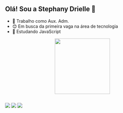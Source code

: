 ## Olá! Sou a Stephany Drielle 🙂

- 🔭 Trabalho como Aux. Adm.
- 😊 Em busca da primeira vaga na área de tecnologia 
- 🌱 Estudando JavaScript

<div align="center">
  <a href="https://github.com/Ste2583">
  <img height="180em" src="https://github-readme-stats.vercel.app/api?username=Ste2583&show_icons=true&theme=dracula&include_all_commits=true&count_private=true"/>
</div>
  
  ##
  
  <div>
  <a href="https://www.instagram.com/stephanydrielle/" target="_blank"><img src="https://img.shields.io/badge/-Instagram-%23E4405F?style=for-the-badge&logo=instagram&logoColor=white" target="_blank"></a>
      <a href = "mailto:sd.ferreir@gmail.com"><img src="https://img.shields.io/badge/-Gmail-%23333?style=for-the-badge&logo=gmail&logoColor=white" target="_blank"></a>
  <a href="https://www.linkedin.com/in/stephany-drielle-2b53ab126/" target="_blank"><img src="https://img.shields.io/badge/-LinkedIn-%230077B5?style=for-the-badge&logo=linkedin&logoColor=white" target="_blank"></a> 
    </div>
